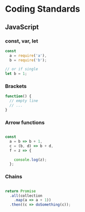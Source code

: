 # Coding Standards

## JavaScript

### const, var, let

```javascript
const
  a = require('a'),
  b = require('b');
  
// or if single
let b = 1;
```

### Brackets

```javascript
function() {
  // empty line
  // ...
}
```


### Arrow functions

```javascript

const
  a = b => b + 1,
  c = (b, d) => b + d,
  f = z => {
  
    console.log(z);
  };
```

### Chains

```javascript

return Promise
  .all(collection
    .map(a => a + 1))
  .then((c => doSomething(c));

```
